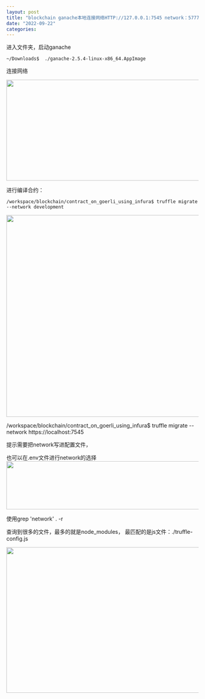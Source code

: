 ```yaml
---
layout: post
title: "blockchain ganache本地连接网络HTTP://127.0.0.1:7545 network：5777"
date: "2022-09-22"
categories: 
---
```

<p>进入文件夹，启动ganache</p>

<pre>
<code>~/Downloads$&nbsp; ./ganache-2.5.4-linux-x86_64.AppImage</code></pre>

<p>连接网络</p>

<p><img height="264" src="/uploads/ckeditor/pictures/473/image-20220922171331-1.png" width="1129" /></p>

<p>进行编译合约：</p>

<p><code>/workspace/blockchain/contract_on_goerli_using_infura$ truffle migrate --network development</code></p>

<p><img height="528" src="/uploads/ckeditor/pictures/474/image-20220922172221-1.png" width="1920" /></p>

<p>/workspace/blockchain/contract_on_goerli_using_infura$ truffle migrate --network https://localhost:7545</p>

<p>提示需要把network写进配置文件，</p>

<p>也可以在.env文件进行network的选择<img height="126" src="/uploads/ckeditor/pictures/475/image-20220922173747-2.png" width="1005" /></p>

<p>使用grep &#39;network&#39; . -r</p>

<p>查询到很多的文件，最多的就是node_modules， 最匹配的是js文件：./truffle-config.js</p>

<p><img height="381" src="/uploads/ckeditor/pictures/476/image-20220922174244-1.png" width="840" /></p>

<p>&nbsp;</p>

<p>&nbsp;</p>

